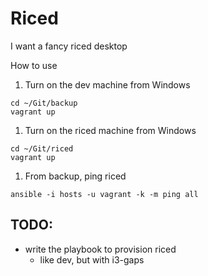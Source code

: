# Riced

I want a fancy riced desktop

How to use

1. Turn on the dev machine from Windows

```
cd ~/Git/backup
vagrant up
```

1. Turn on the riced machine from Windows

```
cd ~/Git/riced
vagrant up
```

1. From backup, ping riced

```
ansible -i hosts -u vagrant -k -m ping all
```

## TODO:

- write the playbook to provision riced
  - like dev, but with i3-gaps
